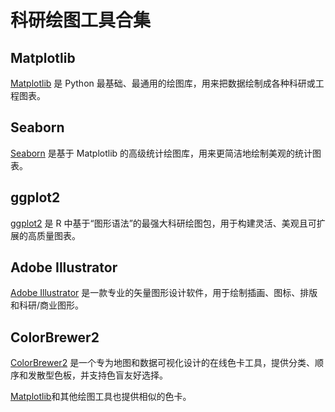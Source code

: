 # 科研绘图工具合集

## Matplotlib 

[Matplotlib](https://matplotlib.org/) 是 Python 最基础、最通用的绘图库，用来把数据绘制成各种科研或工程图表。

## Seaborn

[Seaborn](https://seaborn.pydata.org/) 是基于 Matplotlib 的高级统计绘图库，用来更简洁地绘制美观的统计图表。

## ggplot2

[ggplot2](https://ggplot2.tidyverse.org/) 是 R 中基于“图形语法”的最强大科研绘图包，用于构建灵活、美观且可扩展的高质量图表。

## Adobe Illustrator

[Adobe Illustrator](https://www.adobe.com/products/illustrator.html) 是一款专业的矢量图形设计软件，用于绘制插画、图标、排版和科研/商业图形。

## ColorBrewer2

[ColorBrewer2](https://colorbrewer2.org) 是一个专为地图和数据可视化设计的在线色卡工具，提供分类、顺序和发散型色板，并支持色盲友好选择。

[Matplotlib](https://matplotlib.org/stable/gallery/color/index.html)和其他绘图工具也提供相似的色卡。

